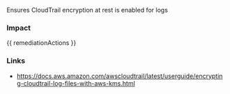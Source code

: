 
Ensures CloudTrail encryption at rest is enabled for logs

### Impact
<!-- Add Impact here -->

<!-- DO NOT CHANGE -->
{{ remediationActions }}

### Links
- https://docs.aws.amazon.com/awscloudtrail/latest/userguide/encrypting-cloudtrail-log-files-with-aws-kms.html



